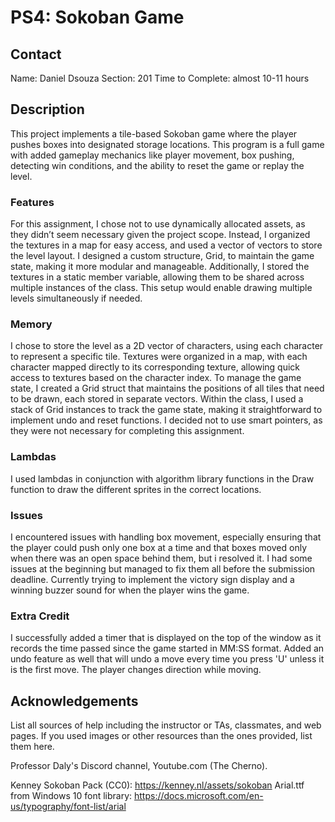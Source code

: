 # PS4: Sokoban Game
## Contact
Name: Daniel Dsouza
Section: 201
Time to Complete: almost 10-11 hours

## Description
This project implements a tile-based Sokoban game where the player pushes boxes into designated storage locations. This program is a full game with added gameplay mechanics like player movement, box pushing, detecting win conditions, and the ability to reset the game or replay the level.

### Features
For this assignment, I chose not to use dynamically allocated assets, as they didn’t seem necessary given the project scope. Instead, I organized the textures in a map for easy access, and used a vector of vectors to store the level layout. I designed a custom structure, Grid, to maintain the game state, making it more modular and manageable. Additionally, I stored the textures in a static member variable, allowing them to be shared across multiple instances of the class. This setup would enable drawing multiple levels simultaneously if needed.

### Memory
I chose to store the level as a 2D vector of characters, using each character to represent a specific tile. Textures were organized in a map, with each character mapped directly to its corresponding texture, allowing quick access to textures based on the character index. To manage the game state, I created a Grid struct that maintains the positions of all tiles that need to be drawn, each stored in separate vectors. Within the class, I used a stack of Grid instances to track the game state, making it straightforward to implement undo and reset functions. I decided not to use smart pointers, as they were not necessary for completing this assignment.

### Lambdas
I used lambdas in conjunction with algorithm library functions in the Draw function to draw the different sprites in the correct locations.

### Issues
I encountered issues with handling box movement, especially ensuring that the player could push only one box at a time and that boxes moved only when there was an open space behind them, but i resolved it. I had some issues at the beginning but managed to fix them all before the submission deadline. Currently trying to implement the victory sign display and a winning buzzer sound for when the player wins the game.

### Extra Credit
I successfully added a timer that is displayed on the top of the window as it records the time passed since the game started in MM:SS format. Added an undo feature as well that will undo a move every time you press 'U' unless it is the first move. The player changes direction while moving.

## Acknowledgements
List all sources of help including the instructor or TAs, classmates, and web pages.
If you used images or other resources than the ones provided, list them here.

Professor Daly's Discord channel, Youtube.com (The Cherno).

Kenney Sokoban Pack (CC0): https://kenney.nl/assets/sokoban
Arial.ttf from Windows 10 font library: https://docs.microsoft.com/en-us/typography/font-list/arial
